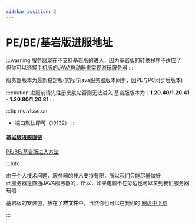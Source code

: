 ```yaml
---
sidebar_position: 2
---
```


# PE/BE/基岩版进服地址

:::warning
服务器现在不支持基岩版的进入，因为基岩版的转换程序不适应了  
但你可以选择[手机版的JAVA启动器来实现游玩服务器](../tutorials/configuring-client/fcl.md)
:::

服务器版本为最新稳定版(实际与java服务器版本同步，因PE与PC同步后版本)

:::caution 进服前请先注册皮肤站否则无法进入
基岩版版本为：**1.20.40/1.20.41 - 1.20.80/1.20.81**
:::

:::tip mc.vlssu.cn
- 端口默认即可（19132）
:::

#### [基岩版进服直链](minecraft://?addExternalServer=Vlssu%20Server%7Cmc.vlssu.cn:19132)

[PE/BE/基岩版进入方法](../tutorials/configuring-client/pe.md)

:::info

由于个人技术问题，服务器的技术支持有限，所以我们只能尽量做好\
此服务器是直通JAVA服务器的，所以，如果电脑不在旁边也可以来到我们服务器玩哦

基岩版的安装包，放在了**群文件**中，当然你也可以在我们的 [网盘中下载](https://zfile.vlssu.com/mc)

:::
